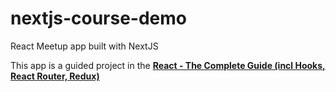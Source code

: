 # nextjs-course-demo
React Meetup app built with NextJS

This app is a guided project in the [**React - The Complete Guide (incl Hooks, React Router, Redux)**](https://www.udemy.com/course/react-the-complete-guide-incl-redux/)
